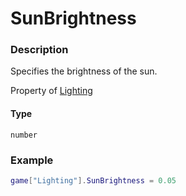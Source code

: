 # SunBrightness

### Description

Specifies the brightness of the sun.

Property of [Lighting](/classes/Lighting/)

#### Type

`number`

### Example

```lua
game["Lighting"].SunBrightness = 0.05
```
